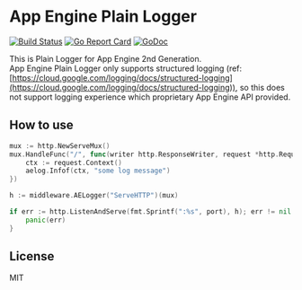 # App Engine Plain Logger

[![Build Status](https://travis-ci.org/emahiro/aelog.svg?branch=master)](https://travis-ci.org/emahiro/ae-plain-logger)
[![Go Report Card](https://goreportcard.com/badge/github.com/emahiro/aelog)](https://goreportcard.com/report/github.com/emahiro/ae-plain-logger)
[![GoDoc](https://godoc.org/github.com/emahiro/aelog?status.svg)](https://godoc.org/github.com/emahiro/ae-plain-logger)

This is Plain Logger for App Engine 2nd Generation.  
App Engine Plain Logger only supports structured logging (ref: [https://cloud.google.com/logging/docs/structured-logging](https://cloud.google.com/logging/docs/structured-logging)), so this does not support logging experience which proprietary App Engine API provided.

## How to use

```go
mux := http.NewServeMux()
mux.HandleFunc("/", func(writer http.ResponseWriter, request *http.Request) {
    ctx := request.Context()
    aelog.Infof(ctx, "some log message")
})

h := middleware.AELogger("ServeHTTP")(mux)

if err := http.ListenAndServe(fmt.Sprintf(":%s", port), h); err != nil {
    panic(err)
}
```

## License

MIT
